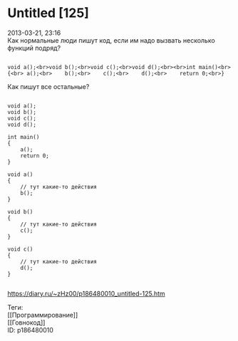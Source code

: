 Untitled [125]
===============

   
 2013-03-21, 23:16   
  Как нормальные люди пишут код, если им надо вызвать несколько функций подряд?   
 
```
  
void a();<br>void b();<br>void c();<br>void d();<br><br>int main()<br>{<br>	a();<br>	b();<br>	c();<br>	d();<br>	return 0;<br>}  

```
   
   
 Как пишут все остальные?   
 
```
  
void a();  
void b();  
void c();  
void d();  
  
int main()  
{  
	a();  
	return 0;  
}  
  
void a()  
{  
	// тут какие-то действия  
	b();  
}  
  
void b()  
{  
	// тут какие-то действия  
	c();  
}  
  
void c()  
{  
	// тут какие-то действия  
	d();  
}  
  

```
   
    
 <https://diary.ru/~zHz00/p186480010_untitled-125.htm>   
   
 Теги:   
 [[Программирование]]   
 [[Говнокод]]   
 ID: p186480010